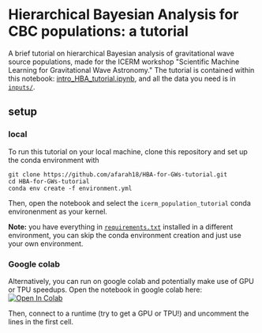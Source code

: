 # Hierarchical Bayesian Analysis for CBC populations: a tutorial
A brief tutorial on hierarchical Bayesian analysis of gravitational wave source populations, made for the ICERM workshop "Scientific Machine Learning for Gravitational Wave Astronomy."
The tutorial is contained within this notebook: [intro_HBA_tutorial.ipynb](intro_HBA_tutorial.ipynb), and all the data you need is in [`inputs/`](inputs).

## setup
### local
To run this tutorial on your local machine, clone this repository and set up the conda environment with
```
git clone https://github.com/afarah18/HBA-for-GWs-tutorial.git
cd HBA-for-GWs-tutorial
conda env create -f environment.yml
```
Then, open the notebook and select the `icerm_population_tutorial` conda environenment as your kernel.

**Note:** you have everything in [`requirements.txt`](requirements.txt) installed in a different environment, you can skip the conda environment creation and just use your own environment.

### Google colab
Alternatively, you can run on google colab and potentially make use of GPU or TPU speedups. Open the notebook in google colab here: [![Open In Colab](https://colab.research.google.com/assets/colab-badge.svg)](https://colab.research.google.com/github/afarah18/HBA-for-GWs-tutorial/blob/main/intro_HBA_tutorial.ipynb)

Then, connect to a runtime (try to get a GPU or TPU!) and uncomment the lines in the first cell.
